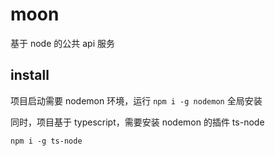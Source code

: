 # moon

基于 node 的公共 api 服务

## install

项目启动需要 nodemon 环境，运行 `npm i -g nodemon` 全局安装

同时，项目基于 typescript，需要安装 nodemon 的插件 ts-node 

`npm i -g ts-node`
